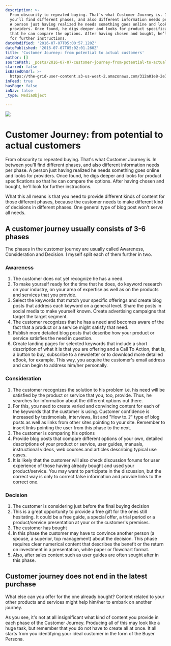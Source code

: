 ```yaml
---
description: >-
  From obscurity to repeated buying. That’s what Customer Journey is. In between
  you’ll find different phases, and also different information needs per phase.
  A person just having realized he needs something goes online and looks for
  providers. Once found, he digs deeper and looks for product specifications so
  that he can compare the options. After having chosen and bought, he’ll look
  for further instructions.
dateModified: '2016-07-07T05:00:57.120Z'
datePublished: '2016-07-07T05:02:01.260Z'
title: 'Customer Journey: from potential to actual customers'
author: []
sourcePath: _posts/2016-07-07-customer-journey-from-potential-to-actual-customers.md
starred: false
isBasedOnUrl: >-
  https://the-grid-user-content.s3-us-west-2.amazonaws.com/312a01e8-2e7f-49fa-a4c5-a0d38bdb1063.jpg
inFeed: true
hasPage: false
inNav: false
_type: MediaObject

---
```

![](https://the-grid-user-content.s3-us-west-2.amazonaws.com/312a01e8-2e7f-49fa-a4c5-a0d38bdb1063.jpg)

# Customer Journey: from potential to actual customers

From obscurity to repeated buying. That's what Customer Journey is. In between you'll find different phases, and also different information needs per phase. A person just having realized he needs something goes online and looks for providers. Once found, he digs deeper and looks for product specifications so that he can compare the options. After having chosen and bought, he'll look for further instructions.

What this all means is that you need to provide different kinds of content for those different phases, because the customer needs to make different kind of decisions in different phases. One general type of blog post won't serve all needs.

## A customer journey usually consists of 3-6 phases

The phases in the customer journey are usually called Awareness, Consideration and Decision. I myself split each of them further in two.

### Awareness

1. The customer does not yet recognize he has a need.
  1. To make yourself ready for the time that he does, do keyword research on your industry, on your area of expertise as well as on the products and services that you provide.
  2. Select the keywords that match your specific offerings and create blog posts that address each keyword on a general level. Share the posts in social media to make yourself known. Create advertising campaigns that target the target segment.
2. The customer recognizes that he has a need and becomes aware of the fact that a product or a service might satisfy that need.
  1. Publish more detailed blog posts that describe how your product or service satisfies the need in question.
  2. Create landing pages for selected keywords that include a short description of what it is that you are offering and a Call To Action, that is, a button to buy, subscribe to a newsletter or to download more detailed eBook, for example. This way, you acquire the customer's email address and can begin to address him/her personally.

### Consideration

1. The customer recognizes the solution to his problem i.e. his need will be satisfied by the product or service that you, too, provide. Thus, he searches for information about the different options out there.
  1. For this, you need to create varied and convincing content for each of the keywords that the customer is using. Customer confidence is increased by testimonials, interviews, list and "How to..?" type of blog posts as well as links from other sites pointing to your site. Remember to insert links pointing the user from this phase to the next.
2. The customer is comparing his options
  1. Provide blog posts that compare different options of your own, detailed descriptions of your product or service, user guides, manuals, instructional videos, web courses and articles describing typical use cases.
  2. It is likely that the customer will also check discussion forums for user experience of those having already bought and used your product/service. You may want to participate in the discussion, but the correct way is only to correct false information and provide links to the correct one.

### Decision

1. The customer is considering just before the final buying decision
  1. This is a great opportunity to provide a free gift for the ones still hesitating. It could be a free guide, a special offer, a trial period or a product/service presentation at your or the customer's premises.
2. The customer has bought
  1. In this phase the customer may have to convince another person (a spouse, a superior, top management) about the decision. This phase requires clear numerical content that describes the benefit or the return on investment in a presentation, white paper or flowchart format.
  2. Also, after sales content such as user guides are often sought after in this phase.

## Customer journey does not end in the latest purchase

What else can you offer for the one already bought? Content related to your other products and services might help him/her to embark on another journey.

As you see, it's not at all insignificant what kind of content you provide in each phase of the Customer Journey. Producing all of this may look like a huge task, but remember that you do not have to create all at once. It all starts from you identifying your ideal customer in the form of the Buyer Persona.